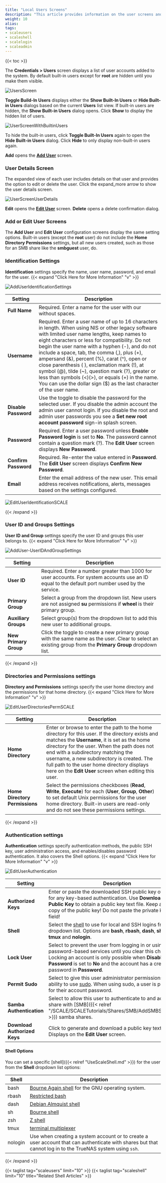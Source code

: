 ```yaml
---
title: "Local Users Screens"
description: "This article provides information on the user screens and settings, and information on settings for the SCALE **Shell** screen."
weight: 10
alias: 
tags:
- scaleusers
- scaleshell
- scalelogin
- scaleadmin
---
```


{{< toc >}}


The **Credentials > Users** screen displays a list of user accounts added to the system. By default built-in users except for **root** are hidden until you make them visible.

![UsersScreen](/images/SCALE/22.12/UsersScreen.png "Local User non-Built-in Accounts") 

**Toggle Build-In Users** displays either the **Show Built-In Users** or **Hide Built-in Users** dialogs based on the current **Users** list view. 
If built-in users are hidden, the **Show Built-in Users** dialog opens. Click **Show** to display the hidden list of users. 

![UserScreenWithBuiltinUsers](/images/SCALE/22.12/UserScreenWithBuiltinUsers.png "Local User Built-in Accounts") 

To hide the built-in users, click **Toggle Built-In Users** again to open the **Hide Built-in Users** dialog. Click **Hide** to only display non-built-in users again.

**Add** opens the **[Add User](#add-or-edit-user-screens)** screen.

### User Details Screen

The expanded view of each user includes details on that user and provides the option to edit or delete the user. Click the <span class="material-icons">expand_more</span> arrow to show the user details screen.

![UserScreenUserDetails](/images/SCALE/22.12/UserScreenUserDetails.png "Local User Details") 

**Edit** opens the **[Edit User](#add-or-edit-user-screens)** screen. **Delete** opens a delete confirmation dialog.

### Add or Edit User Screens

The **Add User** and **Edit User** configuration screens display the same setting options. 
Built-in users (except the **root** user) do not include the **Home Directory Permissions** settings, but all new users created, such as those for an SMB share like the **smbguest** user, do.

### Identification Settings
**Identification** settings specify the name, user name, password, and email for the user.
{{< expand "Click Here for More Information" "v" >}}

![AddUserIdentificationSettings](/images/SCALE/22.12/AddUserIdentificationSettings.png "Add User Identification Settings") 

| Setting | Description |
|---------|-------------|
| **Full Name** | Required. Enter a name for the user with our without spaces. |  
| **Username** | Required. Enter a user name of up to 16 characters in length. When using NIS or other legacy software with limited user name lengths, keep names to eight characters or less for compatibility. Do not begin the user name with a hyphen (-), and do not include a space, tab, the comma (,), plus (+), ampersand (&), percent (%), carat (^), open or close parenthesis ( ), exclamation mark (!), at symbol (@), tilde (~), question mark (?), greater or less than symbols (<)(>), or equals (+) in the name. You can use the dollar sign ($) as the last character of the user name. |  
| **Disable Password** | Use the toggle to disable the password for the selected user. If you disable the admin account the admin user cannot login. If you disable the root and admin user passwords you see a **Set new root account password** sign-in splash screen. |
| **Password** | Required. Enter a user password unless **Enable Password login** is set to **No**. The password cannot contain a question mark (?). The **Edit User** screen displays **New Password**. |  
| **Confirm Password** | Required. Re-enter the value entered in **Password**. The **Edit User** screen displays **Confirm New Password**. |  
| **Email** | Enter the email address of the new user. This email address receives notifications, alerts, messages based on the settings configured. | 

![EditUserIdentificationSCALE](/images/SCALE/22.12/EditUserIdentificationSCALE.png "Edit User Identification Settings") 

{{< /expand >}}

### User ID and Groups Settings
**User ID and Group** settings specify the user ID and groups this user belongs to.
{{< expand "Click Here for More Information" "v" >}}

![AddUser-UserIDAndGroupSettings](/images/SCALE/22.12/AddUser-UserIDAndGroupSettings.png "Add User User Id an Groups Settings") 

| Setting | Description |
|---------|-------------|
| **User ID** | Required. Enter a number greater than 1000 for user accounts. For system accounts use an ID equal to the default port number used by the service. |  
| **Primary Group** | Select a group from the dropdown list. New users are not assigned **su** permissions if **wheel** is their primary group. |  
| **Auxiliary Groups** | Select group(s) from the dropdown list to add this new user to additional groups. |  
| **New Primary Group** | Click the toggle to create a new primary group with the same name as the user. Clear to select an existing group from the **Primary Group** dropdown list. |  

{{< /expand >}}

### Directories and Permissions settings
**Directory and Permissions** settings specify the user home directory and the permissions for that home directory.
{{< expand "Click Here for More Information" "v" >}}

![EditUserDirectoriesPermSCALE](/images/SCALE/22.12/EditUserDirectoriesPermSCALE.png "Edit User Directories, Permissions and Authentication Settings") 

| Setting | Description |
|---------|-------------|
| **Home Directory** | Enter or browse to enter the path to the home directory for this user. If the directory exists and matches the **Username**, it is set as the home directory for the user. When the path does not end with a subdirectory matching the username, a new subdirectory is created. The full path to the user home directory displays here on the **Edit User** screen when editing this user. |  
| **Home Directory Permissions** | Select the permissions checkboxes (**Read**, **Write**, **Execute**) for each (**User**, **Group**, **Other**) to set default Unix permissions for the user home directory. Built-in users are read-only and do not see these permissions settings.|  

{{< /expand >}}
### Authentication settings
**Authentication** settings specify authentication methods, the public SSH key, user administration access, and enables/disables password authentication. It also covers the Shell options.
{{< expand "Click Here for More Information" "v" >}}

![EditUserAuthentication](/images/SCALE/22.12/EditUserAuthentication.png "Edit User Directories, Permissions and Authentication Settings") 

| Setting | Description |
|---------|-------------|
| **Authorized Keys** | Enter or paste the downloaded SSH public key of the user for any key-based authentication. Use **Download SSH Public Key** to obtain a public key text file. Keep a backup copy of the public key! Do not paste the private key in this field! |  
| **Shell** | Select the [shell](#shell-options) to use for local and SSH logins from the dropdown list. Options are **bash**, **rbash**, **dash**, **sh**, **zsh**, **tmux** and **nologin**. |  
| **Lock User** | Select to prevent the user from logging in or using password-based services until you clear this checkbox. Locking an account is only possible when **Disable Password** is set to **No** and the account has a created password in **Password**. |  
| **Permit Sudo** | Select to give this user administrator permissions and the ability to use [sudo](https://www.sudo.ws/). When using sudo, a user is prompted for their account password. |  
| **Samba Authentication** | Select to allow this user to authenticate to and access data share with [SMB]({{< relref "/SCALE/SCALETutorials/Shares/SMB/AddSMBShares.md" >}}) samba shares. |  
| **Download Authorized Keys** | Click to generate and download a public key text file. Displays on the **Edit User** screen. |  

#### Shell Options
You can set a specific [shell]({{< relref "UseScaleShell.md" >}}) for the user from the **Shell** dropdown list options:

| Shell | Description |
|-------|-------------|
| bash	| [Bourne Again shell](https://www.gnu.org/software/bash/manual/bash.html) for the GNU operating system. |
| rbash	| [Restricted bash](https://www.gnu.org/software/bash/manual/html_node/The-Restricted-Shell.html) |
| dash | [Debian Almquist shell](https://man7.org/linux/man-pages/man1/dash.1.html) |
| sh	| [Bourne shell](https://www.in-ulm.de/~mascheck/bourne/v7/) |
| zsh	| [Z shell](http://zsh.sourceforge.net/) |
| tmux | [terminal multiplexer](https://man7.org/linux/man-pages/man1/tmux.1.html)  |
| nologin | Use when creating a system account or to create a user account that can authenticate with shares but that cannot log in to the TrueNAS system using `ssh`.
{{< /expand >}}

{{< taglist tag="scaleusers" limit="10" >}}
{{< taglist tag="scaleshell" limit="10" title="Related Shell Articles" >}}